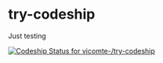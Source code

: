 try-codeship
============

Just testing


[ ![Codeship Status for vicomte-/try-codeship](https://codeship.io/projects/a856b830-f302-0131-e5b7-4a729fc31f8d/status)](https://codeship.io/projects/27779)
